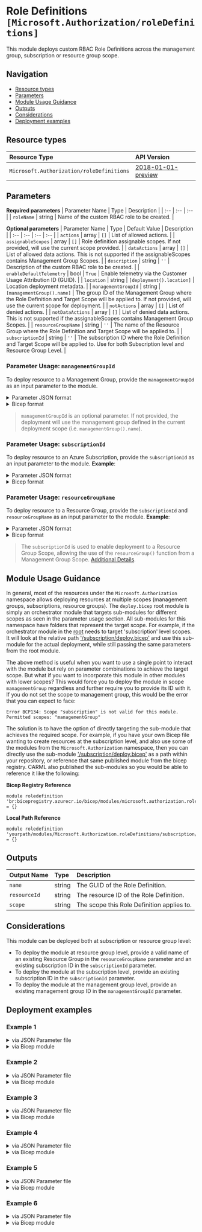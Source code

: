 # Role Definitions `[Microsoft.Authorization/roleDefinitions]`

This module deploys custom RBAC Role Definitions across the management group, subscription or resource group scope.

## Navigation

- [Resource types](#Resource-types)
- [Parameters](#Parameters)
- [Module Usage Guidance](#Module-Usage-Guidance)
- [Outputs](#Outputs)
- [Considerations](#Considerations)
- [Deployment examples](#Deployment-examples)

## Resource types

| Resource Type | API Version |
| :-- | :-- |
| `Microsoft.Authorization/roleDefinitions` | [2018-01-01-preview](https://docs.microsoft.com/en-us/azure/templates/Microsoft.Authorization/2018-01-01-preview/roleDefinitions) |

## Parameters

**Required parameters**
| Parameter Name | Type | Description |
| :-- | :-- | :-- |
| `roleName` | string | Name of the custom RBAC role to be created. |

**Optional parameters**
| Parameter Name | Type | Default Value | Description |
| :-- | :-- | :-- | :-- |
| `actions` | array | `[]` | List of allowed actions. |
| `assignableScopes` | array | `[]` | Role definition assignable scopes. If not provided, will use the current scope provided. |
| `dataActions` | array | `[]` | List of allowed data actions. This is not supported if the assignableScopes contains Management Group Scopes. |
| `description` | string | `''` | Description of the custom RBAC role to be created. |
| `enableDefaultTelemetry` | bool | `True` | Enable telemetry via the Customer Usage Attribution ID (GUID). |
| `location` | string | `[deployment().location]` | Location deployment metadata. |
| `managementGroupId` | string | `[managementGroup().name]` | The group ID of the Management Group where the Role Definition and Target Scope will be applied to. If not provided, will use the current scope for deployment. |
| `notActions` | array | `[]` | List of denied actions. |
| `notDataActions` | array | `[]` | List of denied data actions. This is not supported if the assignableScopes contains Management Group Scopes. |
| `resourceGroupName` | string | `''` | The name of the Resource Group where the Role Definition and Target Scope will be applied to. |
| `subscriptionId` | string | `''` | The subscription ID where the Role Definition and Target Scope will be applied to. Use for both Subscription level and Resource Group Level. |


### Parameter Usage: `managementGroupId`

To deploy resource to a Management Group, provide the `managementGroupId` as an input parameter to the module.

<details>

<summary>Parameter JSON format</summary>

```json
"managementGroupId": {
    "value": "contoso-group"
}
```

</details>


<details>

<summary>Bicep format</summary>

```bicep
managementGroupId: 'contoso-group'
```

</details>
<p>

> `managementGroupId` is an optional parameter. If not provided, the deployment will use the management group defined in the current deployment scope (i.e. `managementGroup().name`).

### Parameter Usage: `subscriptionId`

To deploy resource to an Azure Subscription, provide the `subscriptionId` as an input parameter to the module. **Example**:


<details>

<summary>Parameter JSON format</summary>

```json
"subscriptionId": {
    "value": "12345678-b049-471c-95af-123456789012"
}
```

</details>

<details>

<summary>Bicep format</summary>

```bicep
subscriptionId: '12345678-b049-471c-95af-123456789012'
```

</details>
<p>

### Parameter Usage: `resourceGroupName`

To deploy resource to a Resource Group, provide the `subscriptionId` and `resourceGroupName` as an input parameter to the module. **Example**:

<details>

<summary>Parameter JSON format</summary>

```json
"subscriptionId": {
    "value": "12345678-b049-471c-95af-123456789012"
},
"resourceGroupName": {
    "value": "target-resourceGroup"
}
```

</details>


<details>

<summary>Bicep format</summary>

```bicep
subscriptionId: '12345678-b049-471c-95af-123456789012'
resourceGroupName: 'target-resourceGroup'
```

</details>
<p>

> The `subscriptionId` is used to enable deployment to a Resource Group Scope, allowing the use of the `resourceGroup()` function from a Management Group Scope. [Additional Details](https://github.com/Azure/bicep/pull/1420).

## Module Usage Guidance

In general, most of the resources under the `Microsoft.Authorization` namespace allows deploying resources at multiple scopes (management groups, subscriptions, resource groups). The `deploy.bicep` root module is simply an orchestrator module that targets sub-modules for different scopes as seen in the parameter usage section. All sub-modules for this namespace have folders that represent the target scope. For example, if the orchestrator module in the [root](deploy.bicep) needs to target 'subscription' level scopes. It will look at the relative path ['/subscription/deploy.bicep'](./subscription/deploy.bicep) and use this sub-module for the actual deployment, while still passing the same parameters from the root module.

The above method is useful when you want to use a single point to interact with the module but rely on parameter combinations to achieve the target scope. But what if you want to incorporate this module in other modules with lower scopes? This would force you to deploy the module in scope `managementGroup` regardless and further require you to provide its ID with it. If you do not set the scope to management group, this would be the error that you can expect to face:

```bicep
Error BCP134: Scope "subscription" is not valid for this module. Permitted scopes: "managementGroup"
```

The solution is to have the option of directly targeting the sub-module that achieves the required scope. For example, if you have your own Bicep file wanting to create resources at the subscription level, and also use some of the modules from the `Microsoft.Authorization` namespace, then you can directly use the sub-module ['/subscription/deploy.bicep'](./subscription/deploy.bicep) as a path within your repository, or reference that same published module from the bicep registry. CARML also published the sub-modules so you would be able to reference it like the following:

**Bicep Registry Reference**
```bicep
module roledefinition 'br:bicepregistry.azurecr.io/bicep/modules/microsoft.authorization.roledefinitions.subscription:version' = {}
```
**Local Path Reference**
```bicep
module roledefinition 'yourpath/modules/Microsoft.Authorization.roleDefinitions/subscription/deploy.bicep' = {}
```

## Outputs

| Output Name | Type | Description |
| :-- | :-- | :-- |
| `name` | string | The GUID of the Role Definition. |
| `resourceId` | string | The resource ID of the Role Definition. |
| `scope` | string | The scope this Role Definition applies to. |

## Considerations

This module can be deployed both at subscription or resource group level:

- To deploy the module at resource group level, provide a valid name of an existing Resource Group in the `resourceGroupName` parameter and an existing subscription ID in the `subscriptionId` parameter.
- To deploy the module at the subscription level, provide an existing subscription ID in the `subscriptionId` parameter.
- To deploy the module at the management group level, provide an existing management group ID in the `managementGroupId` parameter.

## Deployment examples

<h3>Example 1</h3>

<details>

<summary>via JSON Parameter file</summary>

```json
{
    "$schema": "https://schema.management.azure.com/schemas/2019-04-01/deploymentParameters.json#",
    "contentVersion": "1.0.0.0",
    "parameters": {
        "roleName": {
            "value": "<<namePrefix>>-az-testRole-mg-min"
        },
        "actions": {
            "value": [
                "Microsoft.Compute/galleries/read",
                "Microsoft.Compute/galleries/images/read"
            ]
        }
    }
}
```

</details>

<details>

<summary>via Bicep module</summary>

```bicep
module roleDefinitions './Microsoft.Authorization/roleDefinitions/deploy.bicep' = {
  name: '${uniqueString(deployment().name)}-roleDefinitions'
  params: {
    roleName: '<<namePrefix>>-az-testRole-mg-min'
    actions: [
      'Microsoft.Compute/galleries/read'
      'Microsoft.Compute/galleries/images/read'
    ]
  }
}
```

</details>
<p>

<h3>Example 2</h3>

<details>

<summary>via JSON Parameter file</summary>

```json
{
    "$schema": "https://schema.management.azure.com/schemas/2019-04-01/deploymentParameters.json#",
    "contentVersion": "1.0.0.0",
    "parameters": {
        "roleName": {
            "value": "<<namePrefix>>-az-testRole-mg"
        },
        "description": {
            "value": "Test Custom Role Definition Standard (management group scope)"
        },
        "actions": {
            "value": [
                "Microsoft.Compute/galleries/*",
                "Microsoft.Network/virtualNetworks/read"
            ]
        },
        "notActions": {
            "value": [
                "Microsoft.Compute/images/write",
                "Microsoft.Compute/images/delete",
                "Microsoft.Network/virtualNetworks/subnets/join/action"
            ]
        },
        "dataActions": {
            "value": [
                "Microsoft.Storage/storageAccounts/blobServices/*/read"
            ]
        },
        "notDataActions": {
            "value": [
                "Microsoft.Storage/storageAccounts/blobServices/containers/blobs/read"
            ]
        },
        "assignableScopes": {
            "value": [
                "/providers/Microsoft.Management/managementGroups/<<managementGroupId>>"
            ]
        },
        "managementGroupId": {
            "value": "<<managementGroupId>>"
        }
    }
}
```

</details>

<details>

<summary>via Bicep module</summary>

```bicep
module roleDefinitions './Microsoft.Authorization/roleDefinitions/deploy.bicep' = {
  name: '${uniqueString(deployment().name)}-roleDefinitions'
  params: {
    roleName: '<<namePrefix>>-az-testRole-mg'
    description: 'Test Custom Role Definition Standard (management group scope)'
    actions: [
      'Microsoft.Compute/galleries/*'
      'Microsoft.Network/virtualNetworks/read'
    ]
    notActions: [
      'Microsoft.Compute/images/write'
      'Microsoft.Compute/images/delete'
      'Microsoft.Network/virtualNetworks/subnets/join/action'
    ]
    dataActions: [
      'Microsoft.Storage/storageAccounts/blobServices/*/read'
    ]
    notDataActions: [
      'Microsoft.Storage/storageAccounts/blobServices/containers/blobs/read'
    ]
    assignableScopes: [
      '/providers/Microsoft.Management/managementGroups/<<managementGroupId>>'
    ]
    managementGroupId: '<<managementGroupId>>'
  }
}
```

</details>
<p>

<h3>Example 3</h3>

<details>

<summary>via JSON Parameter file</summary>

```json
{
    "$schema": "https://schema.management.azure.com/schemas/2019-04-01/deploymentParameters.json#",
    "contentVersion": "1.0.0.0",
    "parameters": {
        "roleName": {
            "value": "<<namePrefix>>-az-testRole-rg-min"
        },
        "actions": {
            "value": [
                "Microsoft.Compute/galleries/read",
                "Microsoft.Compute/galleries/images/read"
            ]
        },
        "subscriptionId": {
            "value": "<<subscriptionId>>"
        },
        "resourceGroupName": {
            "value": "<<resourceGroupName>>"
        }
    }
}
```

</details>

<details>

<summary>via Bicep module</summary>

```bicep
module roleDefinitions './Microsoft.Authorization/roleDefinitions/deploy.bicep' = {
  name: '${uniqueString(deployment().name)}-roleDefinitions'
  params: {
    roleName: '<<namePrefix>>-az-testRole-rg-min'
    actions: [
      'Microsoft.Compute/galleries/read'
      'Microsoft.Compute/galleries/images/read'
    ]
    subscriptionId: '<<subscriptionId>>'
    resourceGroupName: '<<resourceGroupName>>'
  }
}
```

</details>
<p>

<h3>Example 4</h3>

<details>

<summary>via JSON Parameter file</summary>

```json
{
    "$schema": "https://schema.management.azure.com/schemas/2019-04-01/deploymentParameters.json#",
    "contentVersion": "1.0.0.0",
    "parameters": {
        "roleName": {
            "value": "<<namePrefix>>-az-testRole-rg"
        },
        "description": {
            "value": "Test Custom Role Definition Standard (resource group scope)"
        },
        "actions": {
            "value": [
                "Microsoft.Compute/galleries/*",
                "Microsoft.Network/virtualNetworks/read"
            ]
        },
        "notActions": {
            "value": [
                "Microsoft.Compute/images/write",
                "Microsoft.Compute/images/delete",
                "Microsoft.Network/virtualNetworks/subnets/join/action"
            ]
        },
        "dataActions": {
            "value": [
                "Microsoft.Storage/storageAccounts/blobServices/*/read"
            ]
        },
        "notDataActions": {
            "value": [
                "Microsoft.Storage/storageAccounts/blobServices/containers/blobs/read"
            ]
        },
        "assignableScopes": {
            "value": [
                "/subscriptions/<<subscriptionId>>/resourceGroups/<<resourceGroupName>>"
            ]
        },
        "subscriptionId": {
            "value": "<<subscriptionId>>"
        },
        "resourceGroupName": {
            "value": "<<resourceGroupName>>"
        }
    }
}
```

</details>

<details>

<summary>via Bicep module</summary>

```bicep
module roleDefinitions './Microsoft.Authorization/roleDefinitions/deploy.bicep' = {
  name: '${uniqueString(deployment().name)}-roleDefinitions'
  params: {
    roleName: '<<namePrefix>>-az-testRole-rg'
    description: 'Test Custom Role Definition Standard (resource group scope)'
    actions: [
      'Microsoft.Compute/galleries/*'
      'Microsoft.Network/virtualNetworks/read'
    ]
    notActions: [
      'Microsoft.Compute/images/write'
      'Microsoft.Compute/images/delete'
      'Microsoft.Network/virtualNetworks/subnets/join/action'
    ]
    dataActions: [
      'Microsoft.Storage/storageAccounts/blobServices/*/read'
    ]
    notDataActions: [
      'Microsoft.Storage/storageAccounts/blobServices/containers/blobs/read'
    ]
    assignableScopes: [
      '/subscriptions/<<subscriptionId>>/resourceGroups/<<resourceGroupName>>'
    ]
    subscriptionId: '<<subscriptionId>>'
    resourceGroupName: '<<resourceGroupName>>'
  }
}
```

</details>
<p>

<h3>Example 5</h3>

<details>

<summary>via JSON Parameter file</summary>

```json
{
    "$schema": "https://schema.management.azure.com/schemas/2019-04-01/deploymentParameters.json#",
    "contentVersion": "1.0.0.0",
    "parameters": {
        "roleName": {
            "value": "<<namePrefix>>-az-testRole-sub-min"
        },
        "actions": {
            "value": [
                "Microsoft.Compute/galleries/read",
                "Microsoft.Compute/galleries/images/read"
            ]
        },
        "subscriptionId": {
            "value": "<<subscriptionId>>"
        }
    }
}
```

</details>

<details>

<summary>via Bicep module</summary>

```bicep
module roleDefinitions './Microsoft.Authorization/roleDefinitions/deploy.bicep' = {
  name: '${uniqueString(deployment().name)}-roleDefinitions'
  params: {
    roleName: '<<namePrefix>>-az-testRole-sub-min'
    actions: [
      'Microsoft.Compute/galleries/read'
      'Microsoft.Compute/galleries/images/read'
    ]
    subscriptionId: '<<subscriptionId>>'
  }
}
```

</details>
<p>

<h3>Example 6</h3>

<details>

<summary>via JSON Parameter file</summary>

```json
{
    "$schema": "https://schema.management.azure.com/schemas/2019-04-01/deploymentParameters.json#",
    "contentVersion": "1.0.0.0",
    "parameters": {
        "roleName": {
            "value": "<<namePrefix>>-az-testRole-sub"
        },
        "description": {
            "value": "Test Custom Role Definition Standard (subscription scope)"
        },
        "actions": {
            "value": [
                "Microsoft.Compute/galleries/*",
                "Microsoft.Network/virtualNetworks/read"
            ]
        },
        "notActions": {
            "value": [
                "Microsoft.Compute/images/write",
                "Microsoft.Compute/images/delete",
                "Microsoft.Network/virtualNetworks/subnets/join/action"
            ]
        },
        "dataActions": {
            "value": [
                "Microsoft.Storage/storageAccounts/blobServices/*/read"
            ]
        },
        "notDataActions": {
            "value": [
                "Microsoft.Storage/storageAccounts/blobServices/containers/blobs/read"
            ]
        },
        "assignableScopes": {
            "value": [
                "/subscriptions/<<subscriptionId>>"
            ]
        },
        "subscriptionId": {
            "value": "<<subscriptionId>>"
        }
    }
}
```

</details>

<details>

<summary>via Bicep module</summary>

```bicep
module roleDefinitions './Microsoft.Authorization/roleDefinitions/deploy.bicep' = {
  name: '${uniqueString(deployment().name)}-roleDefinitions'
  params: {
    roleName: '<<namePrefix>>-az-testRole-sub'
    description: 'Test Custom Role Definition Standard (subscription scope)'
    actions: [
      'Microsoft.Compute/galleries/*'
      'Microsoft.Network/virtualNetworks/read'
    ]
    notActions: [
      'Microsoft.Compute/images/write'
      'Microsoft.Compute/images/delete'
      'Microsoft.Network/virtualNetworks/subnets/join/action'
    ]
    dataActions: [
      'Microsoft.Storage/storageAccounts/blobServices/*/read'
    ]
    notDataActions: [
      'Microsoft.Storage/storageAccounts/blobServices/containers/blobs/read'
    ]
    assignableScopes: [
      '/subscriptions/<<subscriptionId>>'
    ]
    subscriptionId: '<<subscriptionId>>'
  }
}
```

</details>
<p>
